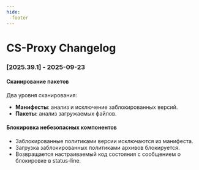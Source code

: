 ```yaml
---
hide:
 -footer
---
```


# CS-Proxy Changelog

### [2025.39.1] - 2025-09-23

#### Сканирование пакетов
Два уровня сканирования:
- **Манифесты**: анализ и исключение заблокированных версий.
- **Пакеты**: анализ загружаемых файлов.

#### Блокировка небезопасных компонентов
- Заблокированные политиками версии исключаются из манифеста.
- Загрузка заблокированных политиками архивов блокируется.
- Возвращается настраиваемый код состояния с сообщением о блокировке в status-line.